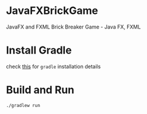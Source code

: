# JavaFXBrickGame
JavaFX and FXML Brick Breaker Game - Java FX, FXML

# Install Gradle
check [this](https://github.com/jabedhasan21/java-hello-world-with-gradle/blob/master/README.md) for `gradle`  installation details

# Build and Run
`./gradlew run`